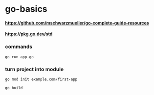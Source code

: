 # go-basics

#### https://github.com/mschwarzmueller/go-complete-guide-resources
#### https://pkg.go.dev/std
 
### commands
```
go run app.go
```

### turn project into module
```
go mod init example.com/first-app
```
```
go build
```